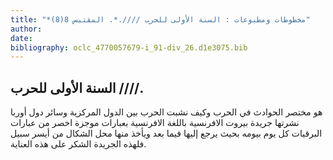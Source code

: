 ```yaml
---
title: "*مخطوطات ومطبوعات : السنة الأولى للحرب ////.*. المقتبس 8(8)"
author: 
date: 
bibliography: oclc_4770057679-i_91-div_26.d1e3075.bib
---
```




##  السنة الأولى للحرب   ////. 


 هو مختصر الحوادث في الحرب وكيف نشبت الحرب بين الدول المركزية وسائر دول أوربا نشرتها  جريدة بيروت  الافرنسية باللغة الافرنسية بعبارات موجزة اخصر من عبارات البرقيات كل يوم بيومه بحيث يرجع إليها فيما بعد ويأخذ منها محل الشكال من أيسر سبيل فلهذه الجريدة الشكر على هذه العناية. 
